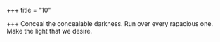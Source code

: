 +++
title = "10"

+++
Conceal the concealable darkness. Run over every rapacious one. Make the light that we desire.  